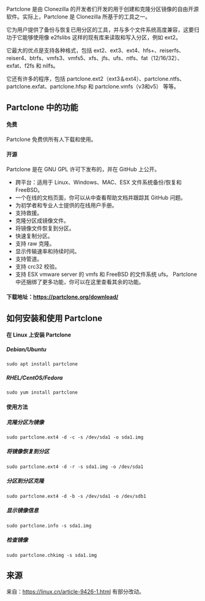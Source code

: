 Partclone 是由 Clonezilla 的开发者们开发的用于创建和克隆分区镜像的自由开源软件。实际上，Partclone 是 Clonezilla 所基于的工具之一。

它为用户提供了备份与恢复已用分区的工具，并与多个文件系统高度兼容，这要归功于它能够使用像 e2fslibs 这样的现有库来读取和写入分区，例如 ext2。

它最大的优点是支持各种格式，包括 ext2、ext3、ext4、hfs+、reiserfs、reiser4、btrfs、vmfs3、vmfs5、xfs、jfs、ufs、ntfs、fat（12/16/32）、exfat、f2fs 和 nilfs。

它还有许多的程序，包括 partclone.ext2（ext3＆ext4）、partclone.ntfs、partclone.exfat、partclone.hfsp 和 partclone.vmfs（v3和v5） 等等。

## Partclone 中的功能
#### 免费
Partclone 免费供所有人下载和使用。   

#### 开源
Partclone 是在 GNU GPL 许可下发布的，并在 GitHub 上公开。   
* 跨平台：适用于 Linux、Windows、MAC、ESX 文件系统备份/恢复和 FreeBSD。   
* 一个在线的文档页面，你可以从中查看帮助文档并跟踪其 GitHub 问题。   
* 为初学者和专业人士提供的在线用户手册。   
* 支持救援。   
* 克隆分区成镜像文件。   
* 将镜像文件恢复到分区。   
* 快速复制分区。   
* 支持 raw 克隆。   
* 显示传输速率和持续时间。   
* 支持管道。   
* 支持 crc32 校验。   
* 支持 ESX vmware server 的 vmfs 和 FreeBSD 的文件系统 ufs。
Partclone 中还捆绑了更多功能，你可以在这里查看其余的功能。

#### 下载地址：https://partclone.org/download/

## 如何安装和使用 Partclone

#### 在 Linux 上安装 Partclone

##### Debian/Ubuntu
```
sudo apt install partclone
```

##### RHEL/CentOS/Fedora
```
sudo yum install partclone
```

#### 使用方法
##### 克隆分区为镜像
```
sudo partclone.ext4 -d -c -s /dev/sda1 -o sda1.img
```

##### 将镜像恢复到分区
```
sudo partclone.ext4 -d -r -s sda1.img -o /dev/sda1
```

##### 分区到分区克隆
```
sudo partclone.ext4 -d -b -s /dev/sda1 -o /dev/sdb1
```

##### 显示镜像信息
```
sudo partclone.info -s sda1.img
```

##### 检查镜像
```
sudo partclone.chkimg -s sda1.img
```

## 来源
来自：https://linux.cn/article-9426-1.html
有部分改动。
